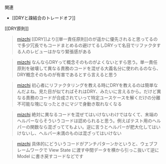 
関連
- [[DRYと疎結合のトレードオフ]]

[[DRY原則]]
> [mizchi](https://twitter.com/mizchi/status/1668455243124969473) [[DRY]]より[[単一責任原則]]のが遥かに優先されると思ってるので多少冗長でもコードまとめるの避けてるしDRYって名目でリファクタする人のレビューはかなり緊張感がある

> [mizchi](https://twitter.com/mizchi/status/1668456734309122049) なんならDRYって概念そのものがよくないとすら思う。単一責任原則を破壊して異なる責務のコードを混ぜる大義名分に使われるのなら、DRY概念そのものが有害であるとすら言えると思う

> [mizchi](https://twitter.com/mizchi/status/1668458176101105665) 初心者にリファクタリングを教える時にDRYを教えるのは簡単なんだよね。見た目が似てればそれはDRY、みたいに言えるから。だけど異なる責務のコードが合成されていって特定ユースケースを解くだけの分離不可能な塊になったときにマジで身動き取れなくなる

> [mizchi](https://twitter.com/mizchi/status/1668458991347994624) 絶対に異なるコードを混ぜてはいけないわけではなくて、末端のヘルパーならそういうコードは認められると思う。例えばテスト用のヘルパーの関数なら混ざっててもよい。逆に言うとヘルパーが肥大化してはいけないし、ヘルパー未満のものは混ざってはいけない

> [mizchi](https://twitter.com/mizchi/status/1668461133341261825) 具体的にどういうコードがアンチパターンかというと、ウェブフレームワークで View State に渡す中間データを横から引っこ抜いて逆に Model に書き戻すコードなどです
